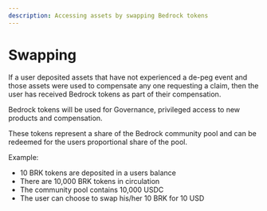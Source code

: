 ```yaml
---
description: Accessing assets by swapping Bedrock tokens
---
```


# Swapping

If a user deposited assets that have not experienced a de-peg event and those assets were used to compensate any one requesting a claim, then the user has received Bedrock tokens as part of their compensation.&#x20;

Bedrock tokens will be used for Governance, privileged access to new products and compensation.&#x20;

These tokens represent a share of the Bedrock community pool and can be redeemed for the users proportional share of the pool.



Example:&#x20;

* 10 BRK tokens are deposited in a users balance
* There are 10,000 BRK tokens in circulation&#x20;
* The community pool contains 10,000 USDC
* The user can choose to swap his/her 10 BRK for 10 USD

